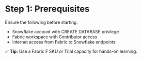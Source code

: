 # Step 1: Prerequisites

Ensure the following before starting:
- Snowflake account with CREATE DATABASE privilege
- Fabric workspace with Contributor access
- Internet access from Fabric to Snowflake endpoints

✅ **Tip:** Use a Fabric F SKU or Trial capacity for hands-on learning.

